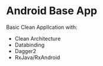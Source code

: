 # Android Base App
Basic Clean ApplIcation with:

- Clean Architecture
- Databinding
- Dagger2
- RxJava/RxAndroid
